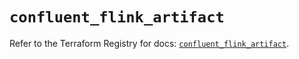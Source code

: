 # `confluent_flink_artifact`

Refer to the Terraform Registry for docs: [`confluent_flink_artifact`](https://registry.terraform.io/providers/confluentinc/confluent/2.11.0/docs/resources/flink_artifact).
